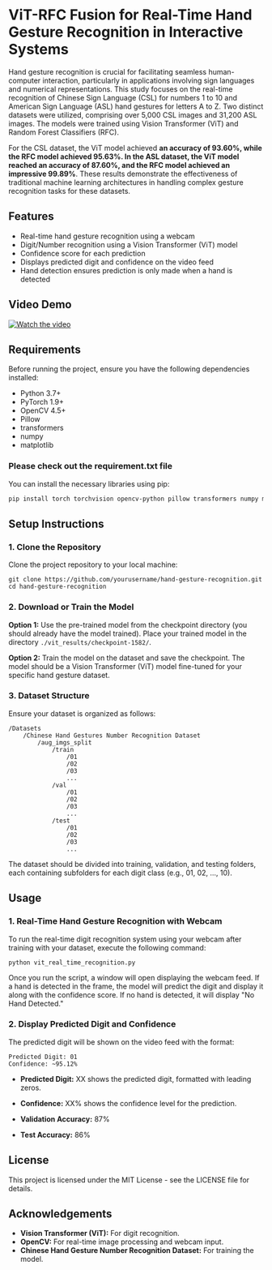 # ViT-RFC Fusion for Real-Time Hand Gesture Recognition in Interactive Systems

Hand gesture recognition is crucial for facilitating seamless human-computer interaction, particularly in applications involving sign languages and numerical representations. This study focuses on the real-time recognition of Chinese Sign Language (CSL) for numbers 1 to 10 and American Sign Language (ASL) hand gestures for letters A to Z. Two distinct datasets were utilized, comprising over 5,000 CSL images and 31,200 ASL images. The models were trained using Vision Transformer (ViT) and Random Forest Classifiers (RFC).

For the CSL dataset, the ViT model achieved <b> an accuracy of 93.60%, while the RFC model achieved 95.63%. In the ASL dataset, the ViT model reached an accuracy of 87.60%, and the RFC model achieved an impressive 99.89%</b>. These results demonstrate the effectiveness of traditional machine learning architectures in handling complex gesture recognition tasks for these datasets.

## Features
- Real-time hand gesture recognition using a webcam
- Digit/Number recognition using a Vision Transformer (ViT) model
- Confidence score for each prediction
- Displays predicted digit and confidence on the video feed
- Hand detection ensures prediction is only made when a hand is detected

## Video Demo

[![Watch the video](https://img.youtube.com/vi/qjcZRC0SM1I/hqdefault.jpg)](https://www.youtube.com/watch?v=qjcZRC0SM1I)


## Requirements
Before running the project, ensure you have the following dependencies installed:

- Python 3.7+
- PyTorch 1.9+
- OpenCV 4.5+
- Pillow
- transformers
- numpy
- matplotlib

### Please check out the requirement.txt file

You can install the necessary libraries using pip:

```bash
pip install torch torchvision opencv-python pillow transformers numpy matplotlib
```

## Setup Instructions

### 1. Clone the Repository
Clone the project repository to your local machine:

```
git clone https://github.com/yourusername/hand-gesture-recognition.git
cd hand-gesture-recognition
```

### 2. Download or Train the Model
**Option 1:** Use the pre-trained model from the checkpoint directory (you should already have the model trained). Place your trained model in the directory `./vit_results/checkpoint-1582/`.

**Option 2:** Train the model on the dataset and save the checkpoint. The model should be a Vision Transformer (ViT) model fine-tuned for your specific hand gesture dataset.

### 3. Dataset Structure
Ensure your dataset is organized as follows:

```
/Datasets
    /Chinese Hand Gestures Number Recognition Dataset
        /aug_imgs_split
            /train
                /01
                /02
                /03
                ...
            /val
                /01
                /02
                /03
                ...
            /test
                /01
                /02
                /03
                ...
```

The dataset should be divided into training, validation, and testing folders, each containing subfolders for each digit class (e.g., 01, 02, ..., 10).

## Usage

### 1. Real-Time Hand Gesture Recognition with Webcam
To run the real-time digit recognition system using your webcam after training with your dataset, execute the following command:

```
python vit_real_time_recognition.py
```

Once you run the script, a window will open displaying the webcam feed. If a hand is detected in the frame, the model will predict the digit and display it along with the confidence score. If no hand is detected, it will display "No Hand Detected."

### 2. Display Predicted Digit and Confidence
The predicted digit will be shown on the video feed with the format:

```
Predicted Digit: 01
Confidence: ~95.12%
```

- **Predicted Digit:** XX shows the predicted digit, formatted with leading zeros.
- **Confidence:** XX% shows the confidence level for the prediction.

- **Validation Accuracy:** 87%
- **Test Accuracy:** 86%


## License
This project is licensed under the MIT License - see the LICENSE file for details.

## Acknowledgements
- **Vision Transformer (ViT):** For digit recognition.
- **OpenCV:** For real-time image processing and webcam input.
- **Chinese Hand Gesture Number Recognition Dataset:** For training the model.
